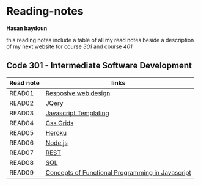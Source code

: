 # Reading-notes
**Hasan baydoun**

this reading notes include a table of all my read notes beside a description of my next website for course *301* and course *401*
## Code 301 - Intermediate Software Development

| Read note | links |
|-----------|-------|
|   READ01    | [Resposive web design](read01.md) |
|   READ02    | [JQery](read02.md) |
|   READ03    | [Javascript Templating](read03.md) |
|   READ04    | [Css Grids](read04.md) |
|   READ05    | [Heroku](read05.md) |
|   READ06    | [Node.js](read06.md) |
|   READ07    | [REST](read07.md) |
|   READ08    | [SQL](read08.md) |
|   READ09    | [Concepts of Functional Programming in Javascript](read09.md) |